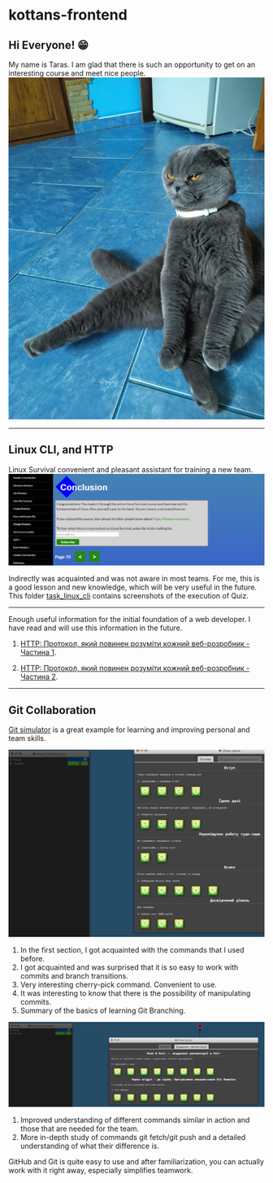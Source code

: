 # kottans-frontend

## Hi Everyone! 😁
My name is Taras. I am glad that there is such an opportunity to get on an interesting course and meet nice people.
![Strong cat](./assets/image/strong_cat.jpg)

---
## Linux CLI, and HTTP
Linux Survival convenient and pleasant assistant for training a new team.
![Screenshot](./task_linux_cli/image_2022-07-20_20-39-45.png)

Indirectly was acquainted and was not aware in most teams. For me, this is a good lesson and new knowledge, which will be very useful in the future.
This folder [task_linux_cli](https://github.com/DarkSoulH/kottans-frontend/tree/production/task_git_collaboration) contains screenshots of the execution of Quiz.

---
Enough useful information for the initial foundation of a web developer. I have read and will use this information in the future.

1. [HTTP: Протокол, який повинен розуміти кожний веб-розробник - Частина 1](https://code.tutsplus.com/uk/tutorials/http-the-protocol-every-web-developer-must-know-part-1--net-31177).

2. [HTTP: Протокол, який повинен розуміти кожний веб-розробник - Частина 2](https://code.tutsplus.com/uk/tutorials/http-the-protocol-every-web-developer-must-know-part-2--net-31155).

---
## Git Collaboration

[Git simulator](https://learngitbranching.js.org/?locale=ukgit) is a great example for learning and improving personal and team skills.

![Screenshot](./task_git_collaboration/image_2022-07-21_15-10-16.png)

1. In the first section, I got acquainted with the commands that I used before.
2. I got acquainted and was surprised that it is so easy to work with commits and branch transitions.
3. Very interesting cherry-pick command. Convenient to use.
4. It was interesting to know that there is the possibility of manipulating commits.
5. Summary of the basics of learning Git Branching.


![Screenshot](./task_git_collaboration/image_2022-07-21_20-25-08.png)

1. Improved understanding of different commands similar in action and those that are needed for the team.
2. More in-depth study of commands git fetch/git push and a detailed understanding of what their difference is.


GitHub and Git is quite easy to use and after familiarization, you can actually work with it right away, especially simplifies teamwork. 